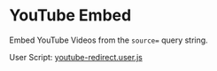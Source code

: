 # YouTube Embed

Embed YouTube Videos from the `source=` query string.

User Script: [youtube-redirect.user.js](youtube-redirect.user.js)
